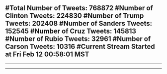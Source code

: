 #Total Number of Tweets: 768872 
#Number of Clinton Tweets: 224830
#Number of Trump Tweets: 202408
#Number of Sanders Tweets: 152545
#Number of Cruz Tweets: 145813
#Number of Rubio Tweets: 32961
#Number of Carson Tweets: 10316
#Current Stream Started at Fri Feb 12 00:58:01 MST
---
---
---
